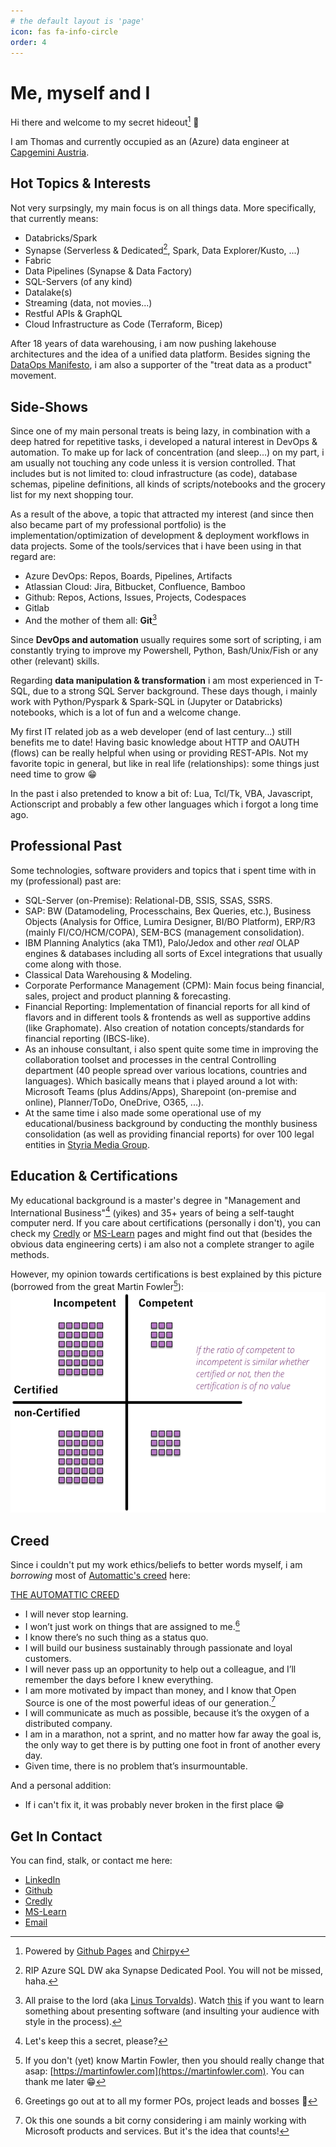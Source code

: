 ```yaml
---
# the default layout is 'page'
icon: fas fa-info-circle
order: 4
---
```


# Me, myself and I

Hi there and welcome to my secret hideout[^blog] :wave:

I am Thomas and currently occupied as an (Azure) data engineer at [Capgemini Austria](https://www.capgemini.com/at-de/).

## Hot Topics & Interests

Not very surpsingly, my main focus is on all things data. More specifically, that currently means:

- Databricks/Spark
- Synapse (Serverless & Dedicated[^dedic], Spark, Data Explorer/Kusto, ...)
- Fabric
- Data Pipelines (Synapse & Data Factory)
- SQL-Servers (of any kind)
- Datalake(s)
- Streaming (data, not movies...)
- Restful APIs & GraphQL
- Cloud Infrastructure as Code (Terraform, Bicep)

After 18 years of data warehousing, i am now pushing lakehouse architectures and the idea of a unified data platform. Besides signing the [DataOps Manifesto](https://dataopsmanifesto.org/), i am also a supporter of the "treat data as a product" movement.

## Side-Shows

Since one of my main personal treats is being lazy, in combination with a deep hatred for repetitive tasks, i developed a natural interest in DevOps & automation. To make up for lack of concentration (and sleep...) on my part, i am usually not touching any code unless it is version controlled. That includes but is not limited to: cloud infrastructure (as code), database schemas, pipeline definitions, all kinds of scripts/notebooks and the grocery list for my next shopping tour.

As a result of the above, a topic that attracted my interest (and since then also became part of my professional portfolio) is the implementation/optimization of development & deployment workflows in data projects. Some of the tools/services that i have been using in that regard are:

- Azure DevOps: Repos, Boards, Pipelines, Artifacts
- Atlassian Cloud: Jira, Bitbucket, Confluence, Bamboo
- Github: Repos, Actions, Issues, Projects, Codespaces
- Gitlab
- And the mother of them all: __Git__[^git]

Since __DevOps and automation__ usually requires some sort of scripting, i am constantly trying to improve my Powershell, Python, Bash/Unix/Fish or any other (relevant) skills.

Regarding __data manipulation & transformation__ i am most experienced in T-SQL, due to a strong SQL Server background. These days though, i mainly work with Python/Pyspark & Spark-SQL in (Jupyter or Databricks) notebooks, which is a lot of fun and a welcome change.

My first IT related job as a web developer (end of last century...) still benefits me to date! Having basic knowledge about HTTP and OAUTH (flows) can be really helpful when using or providing REST-APIs. Not my favorite topic in general, but like in real life (relationships): some things just need time to grow :grin:

In the past i also pretended to know a bit of: Lua, Tcl/Tk, VBA, Javascript, Actionscript and probably a few other languages which i forgot a long time ago.

## Professional Past

Some technologies, software providers and topics that i spent time with in my (professional) past are:

- SQL-Server (on-Premise): Relational-DB, SSIS, SSAS, SSRS.
- SAP: BW (Datamodeling, Processchains, Bex Queries, etc.), Business Objects (Analysis for Office, Lumira Designer, BI/BO Platform), ERP/R3 (mainly FI/CO/HCM/COPA), SEM-BCS (management consolidation).
- IBM Planning Analytics (aka TM1), Palo/Jedox and other _real_ OLAP engines & databases including all sorts of Excel integrations that usually come along with those.
- Classical Data Warehousing & Modeling.
- Corporate Performance Management (CPM): Main focus being financial, sales, project and product planning & forecasting.
- Financial Reporting: Implementation of financial reports for all kind of flavors and in different tools & frontends as well as supportive addins (like Graphomate). Also creation of notation concepts/standards for financial reporting (IBCS-like).
- As an inhouse consultant, i also spent quite some time in improving the collaboration toolset and processes in the central Controlling department (40 people spread over various locations, countries and languages). Which basically means that i played around a lot with: Microsoft Teams (plus Addins/Apps), Sharepoint (on-premise and online), Planner/ToDo, OneDrive, O365, ...).
- At the same time i also made some operational use of my educational/business background by conducting the monthly business consolidation (as well as providing financial reports) for over 100 legal entities in [Styria Media Group](https://www.styria.com).

## Education & Certifications

My educational background is a master's degree in "Management and International Business"[^mib] (yikes) and 35+ years of being a self-taught computer nerd. If you care about certifications (personally i don't), you can check my [Credly](https://www.credly.com/users/ttotter) or [MS-Learn](https://learn.microsoft.com/en-us/users/thomastotter-5644/) pages and might find out that (besides the obvious data engineering certs) i am also not a complete stranger to agile methods.

However, my opinion towards certifications is best explained by this picture (borrowed from the great Martin Fowler[^mf]):
![certification matrix](/assets/img/certifications.png)

## Creed

Since i couldn't put my work ethics/beliefs to better words myself, i am _borrowing_ most of [Automattic's creed](https://automattic.com) here:

[THE AUTOMATTIC CREED](https://automattic.com/creed/)

- I will never stop learning.
- I won’t just work on things that are assigned to me.[^assig]
- I know there’s no such thing as a status quo.
- I will build our business sustainably through passionate and loyal customers.
- I will never pass up an opportunity to help out a colleague, and I’ll remember the days before I knew everything.
- I am more motivated by impact than money, and I know that Open Source is one of the most powerful ideas of our generation.[^corny]
- I will communicate as much as possible, because it’s the oxygen of a distributed company.
- I am in a marathon, not a sprint, and no matter how far away the goal is, the only way to get there is by putting one foot in front of another every day.
- Given time, there is no problem that’s insurmountable.

And a personal addition:

- If i can't fix it, it was probably never broken in the first place :grin:

## Get In Contact

You can find, stalk, or contact me here:

- [LinkedIn](https://www.linkedin.com/in/thomas-totter/)
- [Github](https://github.com/brain246)
- [Credly](https://www.credly.com/users/ttotter)
- [MS-Learn](https://learn.microsoft.com/en-us/users/thomastotter-5644/)
- [Email](mailto:thomas@totter.pw)

[^blog]: Powered by [Github Pages](https://pages.github.com/) and [Chirpy](https://github.com/cotes2020/jekyll-theme-chirpy)

[^dedic]: RIP Azure SQL DW aka Synapse Dedicated Pool. You will not be missed, haha.

[^git]: All praise to the lord (aka [Linus Torvalds](https://github.com/torvalds)). Watch [this](https://youtu.be/4XpnKHJAok8) if you want to learn something about presenting software (and insulting your audience with style in the process).

[^mib]: Let's keep this a secret, please?

[^mf]: If you don't (yet) know Martin Fowler, then you should really change that asap: [https://martinfowler.com](https://martinfowler.com). You can thank me later :grin:

[^assig]: Greetings go out at to all my former POs, project leads and bosses :wave:

[^corny]: Ok this one sounds a bit corny considering i am mainly working with Microsoft products and services. But it's the idea that counts!
